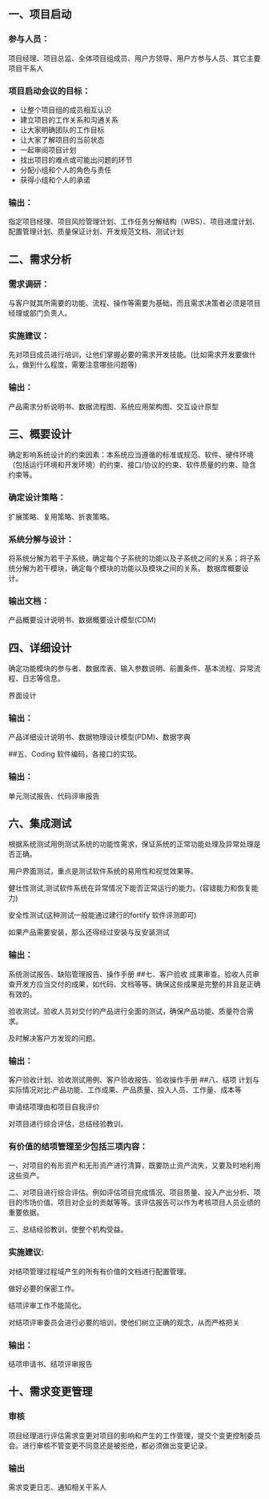 ## 一、项目启动
### 参与人员：

项目经理、项目总监、全体项目组成员、用户方领导、用户方参与人员、其它主要项目干系人

### 项目启动会议的目标：

- 让整个项目组的成员相互认识
- 建立项目的工作关系和沟通关系
- 让大家明确团队的工作目标
- 让大家了解项目的当前状态
- 一起审阅项目计划
- 找出项目的难点或可能出问题的环节
- 分配小组和个人的角色与责任
- 获得小组和个人的承诺

### 输出：

指定项目经理、项目风险管理计划、工作任务分解结构（WBS）、项目进度计划、配置管理计划、质量保证计划、开发规范文档、测试计划


## 二、需求分析
### 需求调研：
与客户就其所需要的功能、流程、操作等需要为基础，而且需求决策者必须是项目经理或部门负责人。
### 实施建议：

先对项目成员进行培训，让他们掌握必要的需求开发技能。(比如需求开发要做什么，做到什么程度，需要注意哪些问题等)
### 输出：

产品需求分析说明书、数据流程图、系统应用架构图、交互设计原型

## 三、概要设计
确定影响系统设计的约束因素：本系统应当遵循的标准或规范、软件、硬件环境（包括运行环境和开发环境）的约束、接口/协议的约束、软件质量的约束、隐含约束等。 

### 确定设计策略：
扩展策略、复用策略、折衷策略。

### 系统分解与设计：
将系统分解为若干子系统，确定每个子系统的功能以及子系统之间的关系；将子系统分解为若干模块，确定每个模块的功能以及模块之间的关系。 
数据库概要设计。

### 输出文档：
产品概要设计说明书、数据概要设计模型(CDM)

## 四、详细设计
确定功能模块的参与者、数据库表、输入参数说明、前置条件、基本流程、异常流程、日志等信息。

界面设计

### 输出：

产品详细设计说明书、数据物理设计模型(PDM)、数据字典

##五、Coding
软件编码，各接口的实现。

### 输出：

单元测试报告、代码评审报告
## 六、集成测试
根据系统测试用例测试系统的功能性需求，保证系统的正常功能处理及异常处理是否正确。
 
用户界面测试，重点是测试软件系统的易用性和视觉效果等。
 
健壮性测试,测试软件系统在异常情况下能否正常运行的能力。(容错能力和恢复能力) 

安全性测试(这种测试一般能通过建行的fortify 软件评测即可) 

如果产品需要安装，那么还得经过安装与反安装测试
### 输出：
系统测试报告、缺陷管理报告、操作手册
##七、客户验收
成果审查。验收人员审查开发方应当交付的成果，如代码、文档等等。确保这些成果是完整的并且是正确有效的。 

验收测试。验收人员对交付的产品进行全面的测试，确保产品功能、质量符合需求。 

及时解决客户方发现的问题。
### 输出：

客户验收计划、验收测试用例、客户验收报告、验收操作手册
##八、结项
计划与实际情况对比:产品功能、工作成果、产品质量、投入人员、工作量、成本等 

申请结项理由和项目自我评价 

对项目进行综合评估，总结经验教训。

### 有价值的结项管理至少包括三项内容： 
一、对项目的有形资产和无形资产进行清算，既要防止资产流失，又要及时地利用这些资产。
 
二、对项目进行综合评估。例如评估项目完成情况、项目质量、投入产出分析、项目的市场价值、项目对企业的贡献等等。该评估报告可以作为考核项目人员业绩的重要依据。 

三、总结经验教训，使整个机构受益。

### 实施建议: 
对结项管理过程域产生的所有有价值的文档进行配置管理。 

做好必要的保密工作。 

结项评审工作不能简化。 

对结项评审委员会进行必要的培训，使他们树立正确的观念，从而严格把关

### 输出： 
结项申请书、结项评审报告

## 十、需求变更管理
### 审核
项目经理进行评估需求变更对项目的影响和产生的工作管理，提交个变更控制委员会。进行审核不管变更不同意还是被拒绝，都必须做出变更记录。

### 输出
需求变更日志、通知相关干系人
